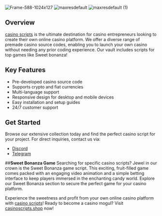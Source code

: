 
![Frame-588-1024x127](https://github.com/CasinoStart/sweet-bonanza-source-code/assets/171161701/da8ad3a2-2d99-4b7b-8039-2459618cabe7)
![maxresdefault](https://github.com/CasinoStart/sweet-bonanza-source-code/assets/171161701/f62eed09-014c-4d54-889b-b4d31332c6f2)
![maxresdefault (1)](https://github.com/CasinoStart/sweet-bonanza-source-code/assets/171161701/53e096e6-bf11-4827-80cd-febc99c5d50d)

## Overview
[casino scripts](http://casinoscripts.shop/) is the ultimate destination for casino entrepreneurs looking to create their own online casino platform. We offer a diverse range of premade casino source codes, enabling you to launch your own casino without needing any prior coding experience. Our vault includes scripts for top games like Sweet bonanza!

## Key Features
* Pre-developed casino source code
* Supports crypto and fiat currencies
* Multi-language support
* Responsive design for desktop and mobile devices
* Easy installation and setup guides
* 24/7 customer support

## Get Started
Browse our extensive collection today and find the perfect casino script for your project. For direct inquiries, contact us via:

* [Discord](https://discord.com/invite/cryptocasino)
* [Telegram](https://t.me/script017)

##**Sweet Bonanza Game**
Searching for specific casino scripts? Jewel in our crown is the Sweet Bonanza game script. This exciting, fruit-filled game comes packed with an engaging video animation and a simple betting interface to keep players immersed in the enchanting candy world. Explore our Sweet Bonanza section to secure the perfect game for your casino platform.

Experience the sweetness and profit from your own online casino platform with [casino scripts](http://casinoscripts.shop/)!
Ready to become a casino mogul? Visit [casinoscripts.shop](http://casinoscripts.shop/) now!
